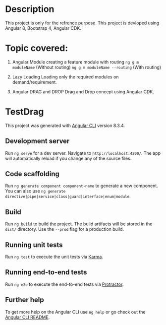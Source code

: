 # Description

This project is only for the refrence purpose.
This project is devloped using Angular 8, Bootstrap 4, Angular CDK.

# Topic covered:
1. Angular Module
  creating a feature module with routing
  `ng g m moduleName` (Without routing)
  `ng g m moduleName --routing` (With routing)
  
2.  Lazy Loading
    Loading only the required modules on demand/requirement.
    
3. Angular DRAG and DROP 
   Drag and Drop concept using Angular CDK.

# TestDrag

This project was generated with [Angular CLI](https://github.com/angular/angular-cli) version 8.3.4.

## Development server

Run `ng serve` for a dev server. Navigate to `http://localhost:4200/`. The app will automatically reload if you change any of the source files.

## Code scaffolding

Run `ng generate component component-name` to generate a new component. You can also use `ng generate directive|pipe|service|class|guard|interface|enum|module`.

## Build

Run `ng build` to build the project. The build artifacts will be stored in the `dist/` directory. Use the `--prod` flag for a production build.

## Running unit tests

Run `ng test` to execute the unit tests via [Karma](https://karma-runner.github.io).

## Running end-to-end tests

Run `ng e2e` to execute the end-to-end tests via [Protractor](http://www.protractortest.org/).

## Further help

To get more help on the Angular CLI use `ng help` or go check out the [Angular CLI README](https://github.com/angular/angular-cli/blob/master/README.md).
